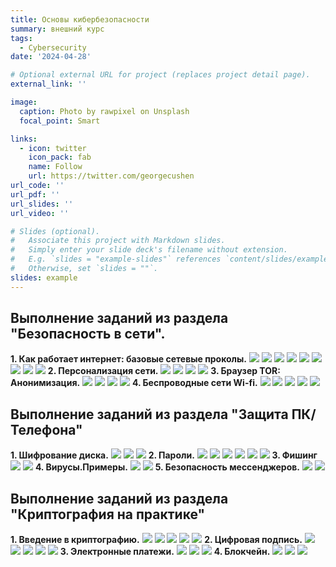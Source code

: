 ```yaml
---
title: Основы кибербезопасности
summary: внешний курс
tags:
  - Cybersecurity
date: '2024-04-28'

# Optional external URL for project (replaces project detail page).
external_link: ''

image:
  caption: Photo by rawpixel on Unsplash
  focal_point: Smart

links:
  - icon: twitter
    icon_pack: fab
    name: Follow
    url: https://twitter.com/georgecushen
url_code: ''
url_pdf: ''
url_slides: ''
url_video: ''

# Slides (optional).
#   Associate this project with Markdown slides.
#   Simply enter your slide deck's filename without extension.
#   E.g. `slides = "example-slides"` references `content/slides/example-slides.md`.
#   Otherwise, set `slides = ""`.
slides: example
---
```



## Выполнение заданий из раздела "Безопасноcть в сети".
**1. Как работает интернет: базовые сетевые проколы.**
![](image/2_1_1.png)
![](image/2_1_2.png)
![](image/2_1_3.png)
![](image/2_1_4.png)
![](image/2_1_5.png)
![](image/2_1_6.png)
![](image/2_1_7.png)
![](image/2_1_8.png)
![](image/2_1_9.png)
**2. Персонализация сети.**
![](image/2_2_1.png)
![](image/2_2_2.png)
![](image/2_2_3.png)
![](image/2_2_4.png)
**3. Браузер TOR: Анонимизация.**
![](image/2_3_1.png)
![](image/2_3_2.png)
![](image/2_3_3.png)
![](image/2_3_4.png)
**4. Беспроводные сети Wi-fi.**
![](image/2_4_1.png)
![](image/2_4_2.png)
![](image/2_4_3.png)
![](image/2_4_4.png)
![](image/2_4_5.png)

## Выполнение заданий из раздела "Защита ПК/Телефона"
**1. Шифрование диска.**
![](image/3_1_1.png)
![](image/3_1_2.png)
![](image/3_1_3.png)
**2. Пароли.**
![](image/3_2_1.png)
![](image/3_2_2.png)
![](image/3_2_3.png)
![](image/3_2_4.png)
![](image/3_2_5.png)
![](image/3_2_6.png)
**3. Фишинг**
![](image/3_3_1.png)
![](image/3_3_2.png)
**4. Вирусы.Примеры.**
![](image/3_4_1.png)
![](image/3_4_2.png)
**5. Безопасность мессенджеров.**
![](image/3_5_1.png)
![](image/3_5_2.png)

## Выполнение заданий из раздела "Криптография на практике"
**1. Введение в криптографию.**
![](image/4_1_1.png)
![](image/4_1_2.png)
![](image/4_1_3.png)
![](image/4_1_4.png)
![](image/4_1_5.png)
**2. Цифровая подпись.**
![](image/4_2_1.png)
![](image/4_2_2.png)
![](image/4_2_3.png)
![](image/4_2_4.png)
![](image/4_2_5.png)
**3. Электронные платежи.**
![](image/4_3_1.png)
![](image/4_3_2.png)
![](image/4_3_3.png)
**4. Блокчейн.**
![](image/4_4_1.png)
![](image/4_4_2.png)
![](image/4_4_3.png)
